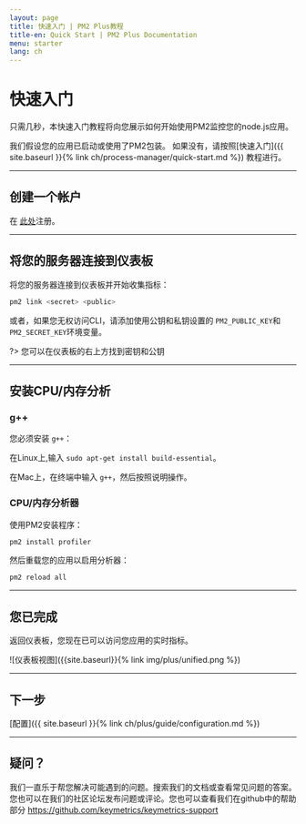 ```yaml
---
layout: page
title: 快速入门 | PM2 Plus教程
title-en: Quick Start | PM2 Plus Documentation
menu: starter
lang: ch
---
```


# 快速入门

只需几秒，本快速入门教程将向您展示如何开始使用PM2监控您的node.js应用。

我们假设您的应用已启动或使用了PM2包装。 如果没有，请按照[快速入门]({{ site.baseurl }}{% link ch/process-manager/quick-start.md %}) 教程进行。

---

## 创建一个帐户

在 [此处](https://app.keymetrics.io/api/oauth/register)注册。

---

## 将您的服务器连接到仪表板

将您的服务器连接到仪表板并开始收集指标：

```bash
pm2 link <secret> <public>
```

或者，如果您无权访问CLI，请添加使用公钥和私钥设置的 `PM2_PUBLIC_KEY`和 `PM2_SECRET_KEY`环境变量。

?> 您可以在仪表板的右上方找到密钥和公钥

---

## 安装CPU/内存分析

### g++

您必须安装 `g++`：

在Linux上,输入 `sudo apt-get install build-essential`。

在Mac上，在终端中输入 `g++`，然后按照说明操作。

### CPU/内存分析器

使用PM2安装程序：

```bash
pm2 install profiler
```

然后重载您的应用以启用分析器：

```bash
pm2 reload all
```

---

## 您已完成

返回仪表板，您现在已可以访问您应用的实时指标。

![仪表板视图]({{site.baseurl}}{% link img/plus/unified.png %})

---

## 下一步

[配置]({{ site.baseurl }}{% link ch/plus/guide/configuration.md %})

---

## 疑问？

我们一直乐于帮您解决可能遇到的问题。搜索我们的文档或查看常见问题的答案。您也可以在我们的社区论坛发布问题或评论。您也可以查看我们在github中的帮助部分 https://github.com/keymetrics/keymetrics-support




